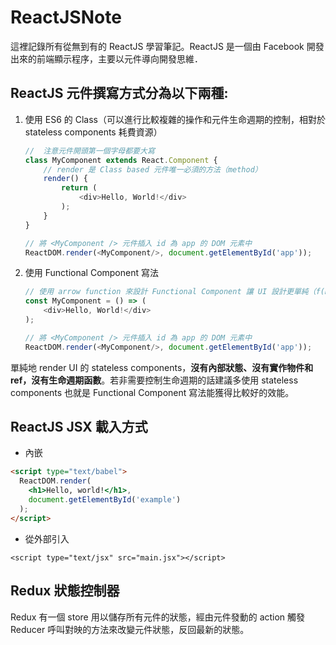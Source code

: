 # ReactJSNote
這裡記錄所有從無到有的 ReactJS 學習筆記。ReactJS 是一個由 Facebook 開發出來的前端顯示程序，主要以元件導向開發思維．
## ReactJS 元件撰寫方式分為以下兩種:
1. 使用 ES6 的 Class（可以進行比較複雜的操作和元件生命週期的控制，相對於 stateless components 耗費資源）

	```javascript
	//  注意元件開頭第一個字母都要大寫
	class MyComponent extends React.Component {
		// render 是 Class based 元件唯一必須的方法（method）
		render() {
			return (
				<div>Hello, World!</div>
			);
		}
	}

	// 將 <MyComponent /> 元件插入 id 為 app 的 DOM 元素中
	ReactDOM.render(<MyComponent/>, document.getElementById('app'));
	```

2. 使用 Functional Component 寫法

	```javascript
	// 使用 arrow function 來設計 Functional Component 讓 UI 設計更單純（f(D) => UI），減少副作用（side effect）
	const MyComponent = () => (
		<div>Hello, World!</div>
	);
	
	// 將 <MyComponent /> 元件插入 id 為 app 的 DOM 元素中
	ReactDOM.render(<MyComponent/>, document.getElementById('app'));
	```
單純地 render UI 的 stateless components，__沒有內部狀態、沒有實作物件和 ref，沒有生命週期函數__。若非需要控制生命週期的話建議多使用 stateless components 也就是 Functional Component 寫法能獲得比較好的效能。

## ReactJS JSX 載入方式
- 內嵌

```html
<script type="text/babel">
  ReactDOM.render(
    <h1>Hello, world!</h1>,
    document.getElementById('example')
  );
</script>
```

- 從外部引入

`<script type="text/jsx" src="main.jsx"></script>` 

## Redux 狀態控制器
Redux 有一個 store 用以儲存所有元件的狀態，經由元件發動的 action 觸發 Reducer 呼叫對映的方法來改變元件狀態，反回最新的狀態。
